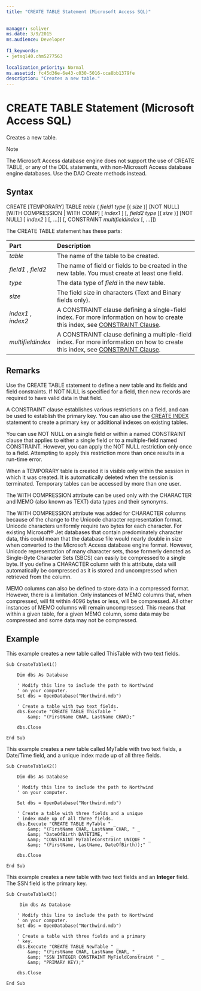 ```yaml
---
title: "CREATE TABLE Statement (Microsoft Access SQL)"
  
  
manager: soliver
ms.date: 3/9/2015
ms.audience: Developer
 
f1_keywords:
- jetsql40.chm5277563
  
localization_priority: Normal
ms.assetid: fc45d36e-6e43-c030-5016-cca8bb1379fe
description: "Creates a new table."
---
```


# CREATE TABLE Statement (Microsoft Access SQL)

Creates a new table.
  
> [!NOTE]
> The Microsoft Access database engine does not support the use of CREATE TABLE, or any of the DDL statements, with non-Microsoft Access database engine databases. Use the DAO Create methods instead. 
  
## Syntax

CREATE [TEMPORARY] TABLE  *table*  (  *field1 type*  [(  *size*  )] [NOT NULL] [WITH COMPRESSION | WITH COMP] [  *index1*  ] [,  *field2*  *type*  [(  *size*  )] [NOT NULL] [  *index2*  ] [, …]] [, CONSTRAINT  *multifieldindex*  [, …]]) 
  
The CREATE TABLE statement has these parts:
  
|**Part**|**Description**|
|:-----|:-----|
| *table*  <br/> |The name of the table to be created.  <br/> |
| *field1*  ,  *field2*  <br/> |The name of field or fields to be created in the new table. You must create at least one field.  <br/> |
| *type*  <br/> |The data type of  *field*  in the new table.  <br/> |
| *size*  <br/> |The field size in characters (Text and Binary fields only).  <br/> |
| *index1*  ,  *index2*  <br/> |A CONSTRAINT clause defining a single-field index. For more information on how to create this index, see [CONSTRAINT Clause](constraint-clause-microsoft-access-sql.md).  <br/> |
| *multifieldindex*  <br/> |A CONSTRAINT clause defining a multiple-field index. For more information on how to create this index, see [CONSTRAINT Clause](constraint-clause-microsoft-access-sql.md).  <br/> |
   
## Remarks

Use the CREATE TABLE statement to define a new table and its fields and field constraints. If NOT NULL is specified for a field, then new records are required to have valid data in that field.
  
A CONSTRAINT clause establishes various restrictions on a field, and can be used to establish the primary key. You can also use the [CREATE INDEX](create-index-statement-microsoft-access-sql.md) statement to create a primary key or additional indexes on existing tables. 
  
You can use NOT NULL on a single field or within a named CONSTRAINT clause that applies to either a single field or to a multiple-field named CONSTRAINT. However, you can apply the NOT NULL restriction only once to a field. Attempting to apply this restriction more than once results in a run-time error.
  
When a TEMPORARY table is created it is visible only within the session in which it was created. It is automatically deleted when the session is terminated. Temporary tables can be accessed by more than one user.
  
The WITH COMPRESSION attribute can be used only with the CHARACTER and MEMO (also known as TEXT) data types and their synonyms.
  
The WITH COMPRESSION attribute was added for CHARACTER columns because of the change to the Unicode character representation format. Unicode characters uniformly require two bytes for each character. For existing Microsoft® Jet databases that contain predominately character data, this could mean that the database file would nearly double in size when converted to the Microsoft Access database engine format. However, Unicode representation of many character sets, those formerly denoted as Single-Byte Character Sets (SBCS) can easily be compressed to a single byte. If you define a CHARACTER column with this attribute, data will automatically be compressed as it is stored and uncompressed when retrieved from the column.
  
MEMO columns can also be defined to store data in a compressed format. However, there is a limitation. Only instances of MEMO columns that, when compressed, will fit within 4096 bytes or less, will be compressed. All other instances of MEMO columns will remain uncompressed. This means that within a given table, for a given MEMO column, some data may be compressed and some data may not be compressed.
  
## Example

This example creates a new table called ThisTable with two text fields.
  
```
Sub CreateTableX1() 
 
    Dim dbs As Database 
 
    ' Modify this line to include the path to Northwind 
    ' on your computer. 
    Set dbs = OpenDatabase("Northwind.mdb") 
 
    ' Create a table with two text fields. 
    dbs.Execute "CREATE TABLE ThisTable " _ 
        &amp; "(FirstName CHAR, LastName CHAR);" 
 
    dbs.Close 
 
End Sub 

```

This example creates a new table called MyTable with two text fields, a Date/Time field, and a unique index made up of all three fields.
  
```
Sub CreateTableX2() 
 
    Dim dbs As Database 
 
    ' Modify this line to include the path to Northwind 
    ' on your computer. 
 
    Set dbs = OpenDatabase("Northwind.mdb") 
 
    ' Create a table with three fields and a unique 
    ' index made up of all three fields. 
    dbs.Execute "CREATE TABLE MyTable " _ 
        &amp; "(FirstName CHAR, LastName CHAR, " _ 
        &amp; "DateOfBirth DATETIME, " _ 
        &amp; "CONSTRAINT MyTableConstraint UNIQUE " _ 
        &amp; "(FirstName, LastName, DateOfBirth));" 
 
    dbs.Close 
 
End Sub
```

This example creates a new table with two text fields and an **Integer** field. The SSN field is the primary key. 
  
```
Sub CreateTableX3() 
 
     Dim dbs As Database 
 
    ' Modify this line to include the path to Northwind 
    ' on your computer. 
    Set dbs = OpenDatabase("Northwind.mdb") 
 
    ' Create a table with three fields and a primary 
    ' key. 
    dbs.Execute "CREATE TABLE NewTable " _ 
        &amp; "(FirstName CHAR, LastName CHAR, " _ 
        &amp; "SSN INTEGER CONSTRAINT MyFieldConstraint " _ 
        &amp; "PRIMARY KEY);" 
 
    dbs.Close 
 
End Sub 

```


